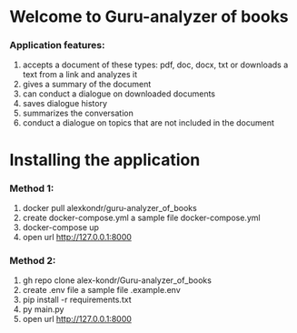 # Welcome to Guru-analyzer of books

### Application features:
1. accepts a document of these types: pdf, doc, docx, txt or downloads a text from a link and analyzes it
2. gives a summary of the document
3. can conduct a dialogue on downloaded documents
4. saves dialogue history
5. summarizes the conversation
6. conduct a dialogue on topics that are not included in the document

# Installing the application

### Method 1:

1. docker pull alexkondr/guru-analyzer_of_books
2. create docker-compose.yml a sample file docker-compose.yml
3. docker-compose up
4. open url http://127.0.0.1:8000

### Method 2:

1. gh repo clone alex-kondr/Guru-analyzer_of_books
2. create .env file a sample file .example.env
3. pip install -r requirements.txt
4. py main.py
5. open url http://127.0.0.1:8000
